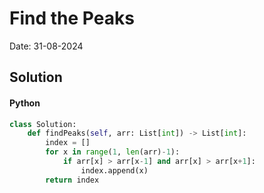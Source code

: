 
# Find the Peaks

Date: 31-08-2024

## Solution
#### Python
```python
class Solution:
    def findPeaks(self, arr: List[int]) -> List[int]:
        index = []
        for x in range(1, len(arr)-1):
            if arr[x] > arr[x-1] and arr[x] > arr[x+1]:
                index.append(x)
        return index
```
        